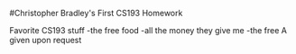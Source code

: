 #Christopher Bradley's First CS193 Homework

Favorite CS193 stuff
-the free food
-all the money they give me
-the free A given upon request

